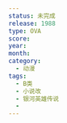 ```yaml
---
status: 未完成
release: 1988
type: OVA
score:
year:
month:
category:
  - 动漫
tags:
  - B类
  - 小说改
  - 银河英雄传说
  - 
---
```

